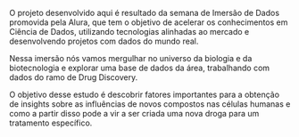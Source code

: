 O projeto desenvolvido aqui é resultado da semana de Imersão de Dados promovida pela Alura, que tem o objetivo de acelerar os conhecimentos em Ciência de Dados, utilizando tecnologias alinhadas ao mercado e desenvolvendo projetos com dados do mundo real.

Nessa imersão nós vamos mergulhar no universo da biologia e da biotecnologia e explorar uma base de dados da área, trabalhando com dados do ramo de Drug Discovery.

O objetivo desse estudo é descobrir fatores importantes para a obtenção de insights sobre as influências de novos compostos nas células humanas e como a partir disso pode a vir a ser criada uma nova droga para um tratamento específico.
